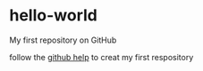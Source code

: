 # hello-world
My first repository on GitHub

follow the [github help](https://help.github.com/articles/create-a-repo/) to creat my first respository
